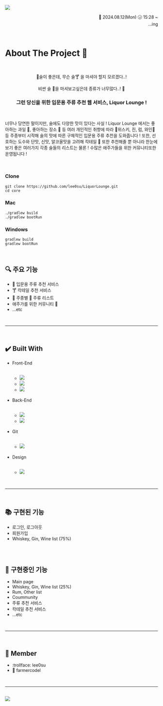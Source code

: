 <img src="https://capsule-render.vercel.app/api?type=waving&color=0:294C71,100:5D8AA8&height=170&section=header&text=Liquor%20Lounge&animation=twinkling&fontSize=40&fontColor=E6E8FA&fontAlignY=35"/>
<p align=right>📅 2024.08.12(Mon) 🕞 15:28 ~<br>...ing</p>

<br>



<h1>About The Project 💬</h1>
<br>
<div align=center>
  <p>🍻술이 좋은데, 무슨 술🍸 을 마셔야 할지 모르겠다..!</p>
  <p>비싼 술 🍷을 마셔보고싶은데 종류가 너무많다..! 👀</p>
  <h3>그런 당신을 위한 입문용 주류 추천 웹 서비스, Liquor Lounge !</h3>
</div>
<br>
<div>
  <p>너무나 당연한 말이지만, 술에도 다양한 맛이 있다는 사실 ! Liquor Lounge 에서는 좋아하는 과일 🍓, 좋아하는 장소 🌇 등 여러 개인적인 취향에 따라 🥃위스키, 진, 럼, 와인🍷 등 주종부터 시작해 술의 맛에 따른 구체적인 입문용 주류 추천을 도와줍니다 ! 또한, 선호하는 도수와 단맛, 신맛, 알코올맛을 고려해 칵테일 🍹 또한 추천해줄 뿐 아니라 한눈에 보기 좋은 여러가지 각종 술들의 리스트는 물론 ! 수많은 애주가들을 위한 커뮤니티또한 운영됩니다 ! </p>
</div>
<br>

### Clone
```
git clone https://github.com/lee0su/LiquorLounge.git
cd core
```
### Mac
```
./gradlew build
./gradlew bootRun
```
### Windows
```
gradlew build
gradlew bootRun
```

<br>

<h2>🔍 주요 기능</h2>
<ul>
  <li>🍷 입문용 주류 추천 서비스</li>
  <li>🍸 칵테일 추천 서비스</li>
  <li>🍻 주종별 🥃 주류 리스트</li>
  <li>애주가를 위한 커뮤니티 💭</li>
  <li>...etc</li>
</ul>

<br>

***

<br>

<h2>✔️ Built With</h2>
<ul> 
  <li>Front-End</li>
  <br>
  <ul>
    <li><img src="https://img.shields.io/badge/HTML5-E34F26?style=for-the-badge&logo=HTML5&logoColor=white"></li>
    <li><img src="https://img.shields.io/badge/CSS3-%231572B6?style=for-the-badge&logo=CSS3&logoColor=white"></li>
    <li><img src="https://img.shields.io/badge/javascript-%23323330?style=for-the-badge&logo=JavaScript&logoColor=%23F7DF1E"></li>
  </ul>
  <br>
  <li>Back-End</li>
  <br>
  <ul>
    <li><img src="https://img.shields.io/badge/Spring%20Boot-6DB33F?style=for-the-badge&logo=Spring%20Boot&logoColor=black"></li>
    <li><img src="https://img.shields.io/badge/mysql-4479A1.svg?style=for-the-badge&logo=mysql&logoColor=white"></li>
  </ul>
  <br>
  <li>Git</li>
  <br>
  <ul> 
    <li><img src="https://img.shields.io/badge/github-%23121011.svg?style=for-the-badge&logo=github&logoColor=white"></li>
  </ul>
  <br>
  <li>Design</li>
  <br>
  <ul>
    <li><img src="https://img.shields.io/badge/figma-%23F24E1E.svg?style=for-the-badge&logo=figma&logoColor=white"></li>
  </ul>
</ul>

<br>

***

<br>

<h2>📚 구현된 기능</h2>
<ul>
  <li>로그인, 로그아웃</li>
  <li>회원가입</li>
  <li>Whiskey, Gin, Wine list (75%)</li>
</ul>

<br>
<br>

<h2>📑 구현중인 기능</h2>
<ul>
  <li>Main page</li>
  <li>Whiskey, Gin, Wine list (25%)</li>
  <li>Rum, Other list</li>
  <li>Coummunity</li>
  <li>주류 추천 서비스</li>
  <li>칵테일 추천 서비스</li>
  <li>...etc</li>
</ul>

<br>

***

<br>

<h2>👥 Member</h2>
<ul>
  <li>:trollface: lee0su</li>
  <li>💩 farmercodel</li>
</ul>

<br>

***

<br>

<img src="https://capsule-render.vercel.app/api?type=waving&color=0:294C71,100:5D8AA8&height=170&section=footer&text=Liquor%20Lounge&animation=twinkling&fontSize=40&fontColor=E6E8FA&fontAlignY=70"/>

